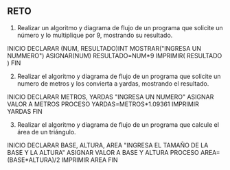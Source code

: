 ## RETO
1. Realizar un algoritmo y diagrama de flujo de un programa que solicite un número y lo multiplique por 9, mostrando su resultado.

INICIO
DECLARAR (NUM, RESULTADO)INT
MOSTRAR("INGRESA UN NUMMERO")
ASIGNAR(NUM)
RESULTADO=NUM*9
IMPRIMIR( RESULTADO )
FIN

2. Realizar el algoritmo y diagrama de flujo de un programa que solicite un numero de metros y los convierta a yardas, mostrando el resultado.

INICIO
DECLARAR METROS, YARDAS
"INGRESA UN NUMERO"
ASIGNAR VALOR A METROS
PROCESO YARDAS=METROS*1.09361
IMPRIMIR YARDAS
FIN

3. Realizar el algoritmo y diagrama de flujo de un programa que calcule el área de un triángulo.

INICIO
DECLARAR BASE, ALTURA, AREA
"INGRESA EL TAMAÑO DE LA BASE Y LA ALTURA"
ASIGNAR VALOR A BASE Y ALTURA
PROCESO AREA= (BASE*ALTURA)/2
IMPRIMIR AREA
FIN

